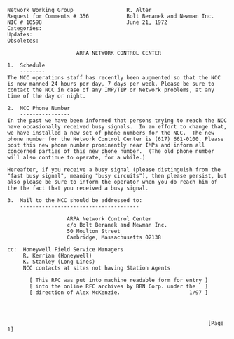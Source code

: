     Network Working Group                 R. Alter
    Request for Comments # 356            Bolt Beranek and Newman Inc.
    NIC # 10598                           June 21, 1972
    Categories:
    Updates:
    Obsoletes:

                          ARPA NETWORK CONTROL CENTER

    1.  Schedule
        --------
    The NCC operations staff has recently been augmented so that the NCC
    is now manned 24 hours per day, 7 days per week. Please be sure to
    contact the NCC in case of any IMP/TIP or Network problems, at any
    time of the day or night.

    2.  NCC Phone Number
        ----------------
    In the past we have been informed that persons trying to reach the NCC
    have occasionally received busy signals.  In an effort to change that,
    we have installed a new set of phone numbers for the NCC.  The new
    phone number for the Network Control Center is (617) 661-0100. Please
    post this new phone number prominently near IMPs and inform all
    concerned parties of this new phone number.  (The old phone number
    will also continue to operate, for a while.)

    Hereafter, if you receive a busy signal (please distinguish from the
    "fast busy signal", meaning "busy circuits"), then please persist, but
    also please be sure to inform the operator when you do reach him of
    the the fact that you received a busy signal.

    3.  Mail to the NCC should be addressed to:
        --------------------------------------

                       ARPA Network Control Center
                       c/o Bolt Beranek and Newman Inc.
                       50 Moulton Street
                       Cambridge, Massachusetts 02138

    cc:  Honeywell Field Service Managers
         R. Kerrian (Honeywell)
         K. Stanley (Long Lines)
         NCC contacts at sites not having Station Agents

           [ This RFC was put into machine readable form for entry ]
           [ into the online RFC archives by BBN Corp. under the   ]
           [ direction of Alex McKenzie.                      1/97 ]




                                                                    [Page 1]
